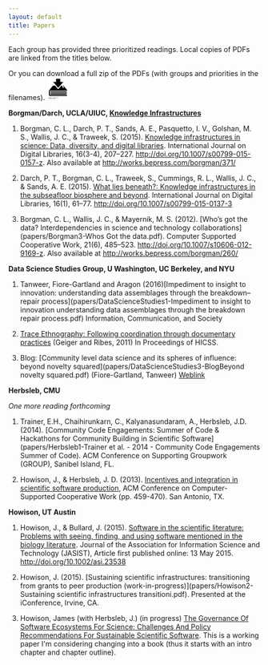 ```yaml
---
layout: default
title: Papers
---
```


Each group has provided three prioritized readings. Local copies of PDFs are linked from the titles below.

Or you can download a full zip of the PDFs (with groups and priorities in the filenames). <a href="papers/portland-workshop-papers.zip"><img src="images/noun_82319_cc.png" height="45"/></a>

**Borgman/Darch, UCLA/UIUC, [Knowledge Infrastructures](https://knowledgeinfrastructures.gseis.ucla.edu)**

1. Borgman, C. L., Darch, P. T., Sands, A. E., Pasquetto, I. V., Golshan, M. S., Wallis, J. C., & Traweek, S. (2015). [Knowledge infrastructures in science: Data, diversity, and digital libraries](papers/Borgman1-KnowledgeInfrastructureInScience.pdf). International Journal on Digital Libraries, 16(3-4), 207–227. http://doi.org/10.1007/s00799-015-0157-z. Also available at http://works.bepress.com/borgman/371/

1. Darch, P. T., Borgman, C. L., Traweek, S., Cummings, R. L., Wallis, J. C., & Sands, A. E. (2015). [What lies beneath?: Knowledge infrastructures in the subseafloor biosphere and beyond](papers/Borgman2-WhatLiesBeneath.pdf). International Journal on Digital Libraries, 16(1), 61–77. http://doi.org/10.1007/s00799-015-0137-3

1. Borgman, C. L., Wallis, J. C., & Mayernik, M. S. (2012). [Who’s got the data? Interdependencies in science and technology collaborations](papers/Borgman3-Whos Got the data.pdf). Computer Supported Cooperative Work, 21(6), 485–523. http://doi.org/10.1007/s10606-012-9169-z. Also available at http://works.bepress.com/borgman/260/


**Data Science Studies Group, U Washington, UC Berkeley, and NYU**

1. Tanweer, Fiore-Gartland and Aragon (2016)[Impediment to insight to innovation: understanding data assemblages through the breakdown–repair process](papers/DataScienceStudies1-Impediment to insight to innovation understanding data assemblages through the breakdown repair process.pdf)  Information, Communication, and Society

2. [Trace Ethnography: Following coordination through documentary practices](DataScienceStudies2-trace-ethnography-hicss-geiger-ribes.pdf) (Geiger and Ribes, 2011) In Proceedings of HICSS.

3. Blog: [Community level data science and its spheres of influence: beyond novelty squared](papers/DataScienceStudies3-BlogBeyond novelty squared.pdf) (Fiore-Gartland, Tanweer) [Weblink](http://escience.washington.edu/community-level-data-science-and-its-spheres-of-influence-beyond-novelty-squared/)

**Herbsleb, CMU**

_One more reading forthcoming_

1. Trainer, E.H., Chaihirunkarn, C., Kalyanasundaram, A., Herbsleb, J.D.  (2014). [Community Code Engagements: Summer of Code & Hackathons for Community Building in Scientific Software](papers/Herbsleb1-Trainer et al. - 2014 - Community Code Engagements Summer of Code). ACM Conference on Supporting Groupwork (GROUP), Sanibel Island, FL.  

1. Howison, J., & Herbsleb, J. D. (2013). [Incentives and integration in scientific software production](papers/Herbsleb3-CSCW-2013-BLASTStudy.pdf), ACM Conference on Computer-Supported Cooperative Work (pp. 459-470). San Antonio, TX.

<!--- 
1. Howison, J. and Herbsleb, J. D. (2011). [Scientific software production: incentives and collaboration](papers/Herbsleb2-CSCW2011-IncentivesAndCollaboration.pdf). In Proceedings, Computer-Supported Collaborative Work Hangzhou, China, pp. 513-522. (pdf)
-->


**Howison, UT Austin**

1. Howison, J., & Bullard, J. (2015). [Software in the scientific literature: Problems with seeing, finding, and using software mentioned in the biology literature](papers/Howison1-Journal_of_the_Association_for_Information_Science_and_Technology.pdf). Journal of the Association for Information Science and Technology (JASIST), Article first published online: 13 May 2015. http://doi.org/10.1002/asi.23538

1. Howison, J. (2015). [Sustaining scientific infrastructures: transitioning from grants to peer production (work-in-progress)](papers/Howison2-Sustaining scientific infrastructures transitioni.pdf). Presented at the iConference, Irvine, CA. 

1. Howison, James (with Herbsleb, J.) (in progress) [The Governance Of Software Ecosystems For Science: Challenges And Policy Recommendations For Sustainable Scientific Software](papers/Howison3-SustainabilityBookProposalAndWorkingPaper.pdf).  This is a working paper I'm considering changing into a book (thus it starts with an intro chapter and chapter outline).

